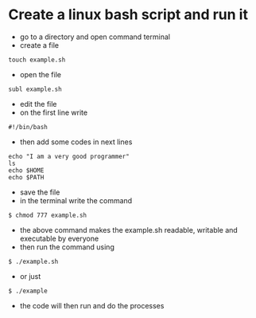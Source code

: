 # Create a linux bash script and run it

- go to a directory and open command terminal
- create a file
```
touch example.sh
```
- open the file
```
subl example.sh
```

- edit the file
- on the first line write
```
#!/bin/bash
```

- then add some codes in next lines
```
echo "I am a very good programmer"
ls
echo $HOME
echo $PATH
```
- save the file
- in the terminal write the command
```
$ chmod 777 example.sh
```
- the above command makes the example.sh readable, writable and executable by everyone
- then run the command using
```
$ ./example.sh
``` 
- or just

```
$ ./example
```

- the code will then run and do the processes
